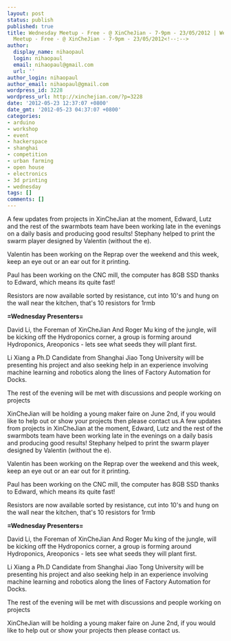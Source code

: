 ```yaml
---
layout: post
status: publish
published: true
title: Wednesday Meetup - Free - @ XinCheJian - 7-9pm - 23/05/2012 | Wednesday
  Meetup - Free - @ XinCheJian - 7-9pm - 23/05/2012<!--:-->
author:
  display_name: nihaopaul
  login: nihaopaul
  email: nihaopaul@gmail.com
  url: ''
author_login: nihaopaul
author_email: nihaopaul@gmail.com
wordpress_id: 3228
wordpress_url: http://xinchejian.com/?p=3228
date: '2012-05-23 12:37:07 +0800'
date_gmt: '2012-05-23 04:37:07 +0800'
categories:
- arduino
- workshop
- event
- hackerspace
- shanghai
- competition
- urban farming
- open house
- electronics
- 3d printing
- wednesday
tags: []
comments: []
---
```

<p><!--:en-->A few updates from projects in XinCheJian at the moment, Edward, Lutz and the rest of the swarmbots team have been working late in the evenings on a daily basis and producing good results! Stephany helped to print the swarm player designed by Valentin (without the e).</p>
<p>Valentin has been working on the Reprap over the weekend and this week, keep an eye out or an ear out for it printing.</p>
<p>Paul has been working on the CNC mill, the computer has 8GB SSD thanks to Edward, which means its quite fast!</p>
<p>Resistors are now available sorted by resistance, cut into 10's and hung on the wall near the kitchen, that's 10 resistors for 1rmb</p>
<p><strong>=Wednesday Presenters=</strong></p>
<p>David Li, the Foreman of XinCheJian And Roger Mu king of the jungle, will be kicking off the Hydroponics corner, a group is forming around Hydroponics, Areoponics - lets see what seeds they will plant first.</p>
<p>Li Xiang a Ph.D Candidate from Shanghai Jiao Tong University will be presenting his project and also seeking help in an experience involving machine learning and robotics along the lines of Factory Automation for Docks.</p>
<p>The rest of the evening will be met with discussions and people working on projects</p>
<p>XinCheJian will be holding a young maker faire on June 2nd, if you would like to help out or show your projects then please contact us.<!--:--><!--:zh-->A few updates from projects in XinCheJian at the moment, Edward, Lutz and the rest of the swarmbots team have been working late in the evenings on a daily basis and producing good results! Stephany helped to print the swarm player designed by Valentin (without the e).</p>
<p>Valentin has been working on the Reprap over the weekend and this week, keep an eye out or an ear out for it printing.</p>
<p>Paul has been working on the CNC mill, the computer has 8GB SSD thanks to Edward, which means its quite fast!</p>
<p>Resistors are now available sorted by resistance, cut into 10's and hung on the wall near the kitchen, that's 10 resistors for 1rmb</p>
<p><strong>=Wednesday Presenters=</strong></p>
<p>David Li, the Foreman of XinCheJian And Roger Mu king of the jungle, will be kicking off the Hydroponics corner, a group is forming around Hydroponics, Areoponics - lets see what seeds they will plant first.</p>
<p>Li Xiang a Ph.D Candidate from Shanghai Jiao Tong University will be presenting his project and also seeking help in an experience involving machine learning and robotics along the lines of Factory Automation for Docks.</p>
<p>The rest of the evening will be met with discussions and people working on projects</p>
<p>XinCheJian will be holding a young maker faire on June 2nd, if you would like to help out or show your projects then please contact us.<!--:--></p>
